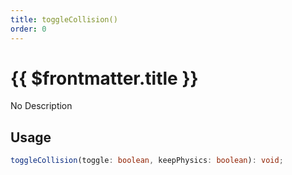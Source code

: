 ```yaml
---
title: toggleCollision()
order: 0
---
```


# {{ $frontmatter.title }}

No Description

## Usage

```ts
toggleCollision(toggle: boolean, keepPhysics: boolean): void;
```
